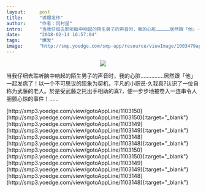 ```yaml
---
layout:     post
title:      "诱爆发作"
author:     "作者：冈村星"
intro:      "当我仔细去聆听脑中响起的陌生男子的声音时，我的心脏……………居然跟「他」一起发病了！以一个不可思议的现象为契机，平凡的小职员‧久我真?认识了一位自称为武藤的老人。於是受武藤之托出手相助的真?，便一步步地被卷入一连串令人胆颤心惊的事件！……"
date:       "2018-02-14 16:57:04"
tags:       "爆发"
image:      "http://smp.yoedge.com/smp-app/resource/viewImage/1003479appline.png"
---
```

<div style="text-align: center">
<p><img src="http://smp.yoedge.com/smp-app/resource/viewImage/1003479appline.png"/></p>
</div>
<p class="post-meta">
<span>当我仔细去聆听脑中响起的陌生男子的声音时，我的心脏……………居然跟「他」一起发病了！以一个不可思议的现象为契机，平凡的小职员‧久我真?认识了一位自称为武藤的老人。於是受武藤之托出手相助的真?，便一步步地被卷入一连串令人胆颤心惊的事件！……</span>
</p>
[http://smp3.yoedge.com/view/gotoAppLine/1103150](http://smp3.yoedge.com/view/gotoAppLine/1103150){:target="_blank"}
[http://smp3.yoedge.com/view/gotoAppLine/1103149](http://smp3.yoedge.com/view/gotoAppLine/1103149){:target="_blank"}
[http://smp3.yoedge.com/view/gotoAppLine/1103148](http://smp3.yoedge.com/view/gotoAppLine/1103148){:target="_blank"}
[http://smp3.yoedge.com/view/gotoAppLine/1103150](http://smp3.yoedge.com/view/gotoAppLine/1103150){:target="_blank"}
[http://smp3.yoedge.com/view/gotoAppLine/1103149](http://smp3.yoedge.com/view/gotoAppLine/1103149){:target="_blank"}
[http://smp3.yoedge.com/view/gotoAppLine/1103148](http://smp3.yoedge.com/view/gotoAppLine/1103148){:target="_blank"}


